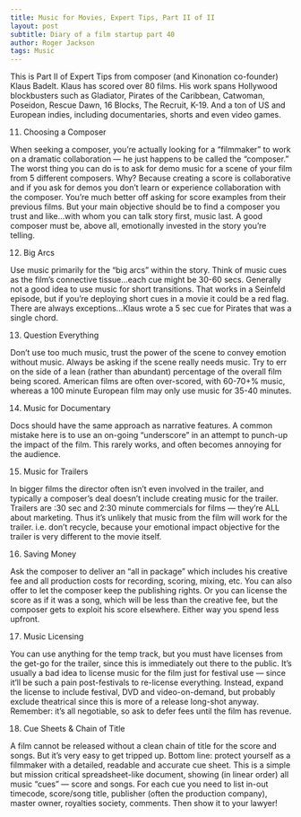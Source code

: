 ```yaml
---
title: Music for Movies, Expert Tips, Part II of II
layout: post
subtitle: Diary of a film startup part 40
author: Roger Jackson
tags: Music
---
```

This is Part II of Expert Tips from composer (and Kinonation co-founder) Klaus Badelt. Klaus has scored over 80 films. His work spans Hollywood blockbusters such as Gladiator, Pirates of the Caribbean, Catwoman, Poseidon, Rescue Dawn, 16 Blocks, The Recruit, K-19. And a ton of US and European indies, including documentaries, shorts and even video games.

11. Choosing a Composer

When seeking a composer, you’re actually looking for a “filmmaker” to work on a dramatic collaboration — he just happens to be called the “composer.” The worst thing you can do is to ask for demo music for a scene of your film from 5 different composers. Why? Because creating a score is collaborative and if you ask for demos you don’t learn or experience collaboration with the composer. You’re much better off asking for score examples from their previous films. But your main objective should be to find a composer you trust and like…with whom you can talk story first, music last. A good composer must be, above all, emotionally invested in the story you’re telling.

12. Big Arcs

Use music primarily for the “big arcs” within the story. Think of music cues as the film’s connective tissue…each cue might be 30-60 secs. Generally not a good idea to use music for short transitions. That works in a Seinfeld episode, but if you’re deploying short cues in a movie it could be a red flag. There are always exceptions…Klaus wrote a 5 sec cue for Pirates that was a single chord.

13. Question Everything

Don’t use too much music, trust the power of the scene to convey emotion without music. Always be asking if the scene really needs music. Try to err on the side of a lean (rather than abundant) percentage of the overall film being scored. American films are often over-scored, with 60-70+% music, whereas a 100 minute European film may only use music for 35-40 minutes.

14. Music for Documentary

Docs should have the same approach as narrative features. A common mistake here is to use an on-going “underscore” in an attempt to punch-up the impact of the film. This rarely works, and often becomes annoying for the audience.

15. Music for Trailers

In bigger films the director often isn’t even involved in the trailer, and typically a composer’s deal doesn’t include creating music for the trailer. Trailers are :30 sec and 2:30 minute commercials for films — they’re ALL about marketing. Thus it’s unlikely that music from the film will work for the trailer. i.e. don’t recycle, because your emotional impact objective for the trailer is very different to the movie itself.

16. Saving Money

Ask the composer to deliver an “all in package” which includes his creative fee and all production costs for recording, scoring, mixing, etc. You can also offer to let the composer keep the publishing rights. Or you can license the score as if it was a song, which will be less than the creative fee, but the composer gets to exploit his score elsewhere. Either way you spend less upfront.

17. Music Licensing

You can use anything for the temp track, but you must have licenses from the get-go for the trailer, since this is immediately out there to the public. It’s usually a bad idea to license music for the film just for festival use — since it’ll be such a pain post-festivals to re-license everything. Instead, expand the license to include festival, DVD and video-on-demand, but probably exclude theatrical since this is more of a release long-shot anyway. Remember: it’s all negotiable, so ask to defer fees until the film has revenue.

18. Cue Sheets & Chain of Title

A film cannot be released without a clean chain of title for the score and songs. But it’s very easy to get tripped up. Bottom line: protect yourself as a filmmaker with a detailed, readable and accurate cue sheet. This is a simple but mission critical spreadsheet-like document, showing (in linear order) all music “cues” — score and songs. For each cue you need to list in-out timecode, score/song title, publisher (often the production company), master owner, royalties society, comments. Then show it to your lawyer!
